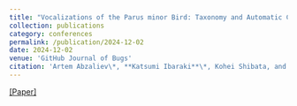 ```yaml
---
title: "Vocalizations of the Parus minor Bird: Taxonomy and Automatic Classification"
collection: publications
category: conferences
permalink: /publication/2024-12-02
date: 2024-12-02
venue: 'GitHub Journal of Bugs'
citation: 'Artem Abzaliev\*, **Katsumi Ibaraki**\*, Kohei Shibata, and Rada Mihalcea. 2024. Vocalizations of the Parus minor Bird: Taxonomy and Automatic Classification. In *Proceedings of the International Conference on Animal-Computer Interaction (ACI '24)*,  Article 8, pages 1–10, New York, NY, USA. Association for Computing Machinery.(\* equal contribution)'
---
```

[[Paper]](https://doi.org/10.1145/3702336.3702344) 
